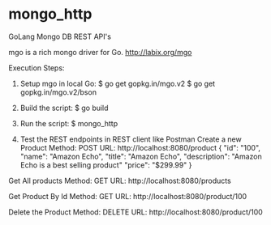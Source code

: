 # mongo_http
GoLang Mongo DB REST API's

mgo is a rich mongo driver for Go. 
http://labix.org/mgo

Execution Steps:

1) Setup mgo in local Go:
$ go get gopkg.in/mgo.v2
$ go get gopkg.in/mgo.v2/bson

2) Build the script:
$ go build

3) Run the script:
$ mongo_http

4) Test the REST endpoints in REST client like Postman
Create a new Product
Method: POST
URL: http://localhost:8080/product
{
    "id":    "100",
    "name":   "Amazon Echo",
    "title":  "Amazon Echo",
    "description":   "Amazon Echo is a best selling product"
    "price": "$299.99"
}

Get All products
Method: GET
URL: http://localhost:8080/products

Get Product By Id
Method: GET
URL: http://localhost:8080/product/100

Delete the Product
Method: DELETE
URL: http://localhost:8080/product/100
